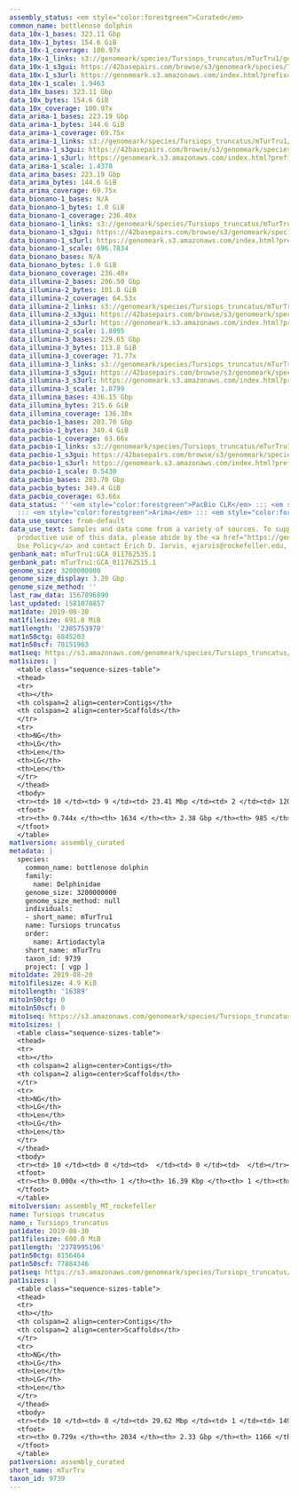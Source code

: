 ```yaml
---
assembly_status: <em style="color:forestgreen">Curated</em>
common_name: bottlenose dolphin
data_10x-1_bases: 323.11 Gbp
data_10x-1_bytes: 154.6 GiB
data_10x-1_coverage: 100.97x
data_10x-1_links: s3://genomeark/species/Tursiops_truncatus/mTurTru1/genomic_data/10x/<br>
data_10x-1_s3gui: https://42basepairs.com/browse/s3/genomeark/species/Tursiops_truncatus/mTurTru1/genomic_data/10x/
data_10x-1_s3url: https://genomeark.s3.amazonaws.com/index.html?prefix=species/Tursiops_truncatus/mTurTru1/genomic_data/10x/
data_10x-1_scale: 1.9463
data_10x_bases: 323.11 Gbp
data_10x_bytes: 154.6 GiB
data_10x_coverage: 100.97x
data_arima-1_bases: 223.19 Gbp
data_arima-1_bytes: 144.6 GiB
data_arima-1_coverage: 69.75x
data_arima-1_links: s3://genomeark/species/Tursiops_truncatus/mTurTru1/genomic_data/arima/<br>
data_arima-1_s3gui: https://42basepairs.com/browse/s3/genomeark/species/Tursiops_truncatus/mTurTru1/genomic_data/arima/
data_arima-1_s3url: https://genomeark.s3.amazonaws.com/index.html?prefix=species/Tursiops_truncatus/mTurTru1/genomic_data/arima/
data_arima-1_scale: 1.4378
data_arima_bases: 223.19 Gbp
data_arima_bytes: 144.6 GiB
data_arima_coverage: 69.75x
data_bionano-1_bases: N/A
data_bionano-1_bytes: 1.0 GiB
data_bionano-1_coverage: 236.40x
data_bionano-1_links: s3://genomeark/species/Tursiops_truncatus/mTurTru1/genomic_data/bionano/<br>
data_bionano-1_s3gui: https://42basepairs.com/browse/s3/genomeark/species/Tursiops_truncatus/mTurTru1/genomic_data/bionano/
data_bionano-1_s3url: https://genomeark.s3.amazonaws.com/index.html?prefix=species/Tursiops_truncatus/mTurTru1/genomic_data/bionano/
data_bionano-1_scale: 696.7834
data_bionano_bases: N/A
data_bionano_bytes: 1.0 GiB
data_bionano_coverage: 236.40x
data_illumina-2_bases: 206.50 Gbp
data_illumina-2_bytes: 101.8 GiB
data_illumina-2_coverage: 64.53x
data_illumina-2_links: s3://genomeark/species/Tursiops_truncatus/mTurTru2/genomic_data/illumina/<br>
data_illumina-2_s3gui: https://42basepairs.com/browse/s3/genomeark/species/Tursiops_truncatus/mTurTru2/genomic_data/illumina/
data_illumina-2_s3url: https://genomeark.s3.amazonaws.com/index.html?prefix=species/Tursiops_truncatus/mTurTru2/genomic_data/illumina/
data_illumina-2_scale: 1.8895
data_illumina-3_bases: 229.65 Gbp
data_illumina-3_bytes: 113.8 GiB
data_illumina-3_coverage: 71.77x
data_illumina-3_links: s3://genomeark/species/Tursiops_truncatus/mTurTru3/genomic_data/illumina/<br>
data_illumina-3_s3gui: https://42basepairs.com/browse/s3/genomeark/species/Tursiops_truncatus/mTurTru3/genomic_data/illumina/
data_illumina-3_s3url: https://genomeark.s3.amazonaws.com/index.html?prefix=species/Tursiops_truncatus/mTurTru3/genomic_data/illumina/
data_illumina-3_scale: 1.8799
data_illumina_bases: 436.15 Gbp
data_illumina_bytes: 215.6 GiB
data_illumina_coverage: 136.30x
data_pacbio-1_bases: 203.70 Gbp
data_pacbio-1_bytes: 349.4 GiB
data_pacbio-1_coverage: 63.66x
data_pacbio-1_links: s3://genomeark/species/Tursiops_truncatus/mTurTru1/genomic_data/pacbio/<br>
data_pacbio-1_s3gui: https://42basepairs.com/browse/s3/genomeark/species/Tursiops_truncatus/mTurTru1/genomic_data/pacbio/
data_pacbio-1_s3url: https://genomeark.s3.amazonaws.com/index.html?prefix=species/Tursiops_truncatus/mTurTru1/genomic_data/pacbio/
data_pacbio-1_scale: 0.5430
data_pacbio_bases: 203.70 Gbp
data_pacbio_bytes: 349.4 GiB
data_pacbio_coverage: 63.66x
data_status: '''<em style="color:forestgreen">PacBio CLR</em> ::: <em style="color:forestgreen">10x</em>
  ::: <em style="color:forestgreen">Arima</em> ::: <em style="color:forestgreen">Illumina</em>'''
data_use_source: from-default
data_use_text: Samples and data come from a variety of sources. To support fair and
  productive use of this data, please abide by the <a href="https://genome10k.soe.ucsc.edu/data-use-policies/">Data
  Use Policy</a> and contact Erich D. Jarvis, ejarvis@rockefeller.edu, with any questions.
genbank_mat: mTurTru1:GCA_011762535.1
genbank_pat: mTurTru1:GCA_011762515.1
genome_size: 3200000000
genome_size_display: 3.20 Gbp
genome_size_method: ''
last_raw_data: 1567096890
last_updated: 1581070857
mat1date: 2019-08-30
mat1filesize: 691.8 MiB
mat1length: '2385753970'
mat1n50ctg: 6845203
mat1n50scf: 78151963
mat1seq: https://s3.amazonaws.com/genomeark/species/Tursiops_truncatus/mTurTru1/assembly_curated/mTurTru1.mat.decon.20190830.fasta.gz
mat1sizes: |
  <table class="sequence-sizes-table">
  <thead>
  <tr>
  <th></th>
  <th colspan=2 align=center>Contigs</th>
  <th colspan=2 align=center>Scaffolds</th>
  </tr>
  <tr>
  <th>NG</th>
  <th>LG</th>
  <th>Len</th>
  <th>LG</th>
  <th>Len</th>
  </tr>
  </thead>
  <tbody>
  <tr><td> 10 </td><td> 9 </td><td> 23.41 Mbp </td><td> 2 </td><td> 120.55 Mbp </td></tr><tr><td> 20 </td><td> 26 </td><td> 15.76 Mbp </td><td> 4 </td><td> 108.43 Mbp </td></tr><tr><td> 30 </td><td> 50 </td><td> 11.70 Mbp </td><td> 8 </td><td> 97.23 Mbp </td></tr><tr><td> 40 </td><td> 81 </td><td> 8.64 Mbp </td><td> 11 </td><td> 88.99 Mbp </td></tr><tr style="background-color:#cccccc;"><td> 50 </td><td> 122 </td><td style="background-color:#88ff88;"> 6.85 Mbp </td><td> 15 </td><td style="background-color:#88ff88;"> 78.15 Mbp </td></tr><tr><td> 60 </td><td> 184 </td><td> 3.72 Mbp </td><td> 19 </td><td> 55.44 Mbp </td></tr><tr><td> 70 </td><td> 321 </td><td> 1.18 Mbp </td><td> 29 </td><td> 22.07 Mbp </td></tr><tr><td> 80 </td><td> 0 </td><td>  </td><td> 0 </td><td>  </td></tr><tr><td> 90 </td><td> 0 </td><td>  </td><td> 0 </td><td>  </td></tr><tr><td> 100 </td><td> 0 </td><td>  </td><td> 0 </td><td>  </td></tr></tbody>
  <tfoot>
  <tr><th> 0.744x </th><th> 1634 </th><th> 2.38 Gbp </th><th> 985 </th><th> 2.39 Gbp </th></tr>
  </tfoot>
  </table>
mat1version: assembly_curated
metadata: |
  species:
    common_name: bottlenose dolphin
    family:
      name: Delphinidae
    genome_size: 3200000000
    genome_size_method: null
    individuals:
    - short_name: mTurTru1
    name: Tursiops truncatus
    order:
      name: Artiodactyla
    short_name: mTurTru
    taxon_id: 9739
    project: [ vgp ]
mito1date: 2019-08-20
mito1filesize: 4.9 KiB
mito1length: '16389'
mito1n50ctg: 0
mito1n50scf: 0
mito1seq: https://s3.amazonaws.com/genomeark/species/Tursiops_truncatus/mTurTru1/assembly_MT_rockefeller/mTurTru1.MT.20190820.fasta.gz
mito1sizes: |
  <table class="sequence-sizes-table">
  <thead>
  <tr>
  <th></th>
  <th colspan=2 align=center>Contigs</th>
  <th colspan=2 align=center>Scaffolds</th>
  </tr>
  <tr>
  <th>NG</th>
  <th>LG</th>
  <th>Len</th>
  <th>LG</th>
  <th>Len</th>
  </tr>
  </thead>
  <tbody>
  <tr><td> 10 </td><td> 0 </td><td>  </td><td> 0 </td><td>  </td></tr><tr><td> 20 </td><td> 0 </td><td>  </td><td> 0 </td><td>  </td></tr><tr><td> 30 </td><td> 0 </td><td>  </td><td> 0 </td><td>  </td></tr><tr><td> 40 </td><td> 0 </td><td>  </td><td> 0 </td><td>  </td></tr><tr style="background-color:#cccccc;"><td> 50 </td><td> 0 </td><td style="background-color:#ff8888;">  </td><td> 0 </td><td style="background-color:#ff8888;">  </td></tr><tr><td> 60 </td><td> 0 </td><td>  </td><td> 0 </td><td>  </td></tr><tr><td> 70 </td><td> 0 </td><td>  </td><td> 0 </td><td>  </td></tr><tr><td> 80 </td><td> 0 </td><td>  </td><td> 0 </td><td>  </td></tr><tr><td> 90 </td><td> 0 </td><td>  </td><td> 0 </td><td>  </td></tr><tr><td> 100 </td><td> 0 </td><td>  </td><td> 0 </td><td>  </td></tr></tbody>
  <tfoot>
  <tr><th> 0.000x </th><th> 1 </th><th> 16.39 Kbp </th><th> 1 </th><th> 16.39 Kbp </th></tr>
  </tfoot>
  </table>
mito1version: assembly_MT_rockefeller
name: Tursiops truncatus
name_: Tursiops_truncatus
pat1date: 2019-08-30
pat1filesize: 680.0 MiB
pat1length: '2378995196'
pat1n50ctg: 8156464
pat1n50scf: 77884346
pat1seq: https://s3.amazonaws.com/genomeark/species/Tursiops_truncatus/mTurTru1/assembly_curated/mTurTru1.pat.decon.20190830.fasta.gz
pat1sizes: |
  <table class="sequence-sizes-table">
  <thead>
  <tr>
  <th></th>
  <th colspan=2 align=center>Contigs</th>
  <th colspan=2 align=center>Scaffolds</th>
  </tr>
  <tr>
  <th>NG</th>
  <th>LG</th>
  <th>Len</th>
  <th>LG</th>
  <th>Len</th>
  </tr>
  </thead>
  <tbody>
  <tr><td> 10 </td><td> 8 </td><td> 29.62 Mbp </td><td> 1 </td><td> 149.93 Mbp </td></tr><tr><td> 20 </td><td> 21 </td><td> 20.46 Mbp </td><td> 4 </td><td> 108.57 Mbp </td></tr><tr><td> 30 </td><td> 40 </td><td> 15.12 Mbp </td><td> 7 </td><td> 101.97 Mbp </td></tr><tr><td> 40 </td><td> 64 </td><td> 11.24 Mbp </td><td> 11 </td><td> 87.03 Mbp </td></tr><tr style="background-color:#cccccc;"><td> 50 </td><td> 98 </td><td style="background-color:#88ff88;"> 8.16 Mbp </td><td> 15 </td><td style="background-color:#88ff88;"> 77.88 Mbp </td></tr><tr><td> 60 </td><td> 149 </td><td> 4.67 Mbp </td><td> 20 </td><td> 46.18 Mbp </td></tr><tr><td> 70 </td><td> 386 </td><td> 211.56 Kbp </td><td> 31 </td><td> 9.47 Mbp </td></tr><tr><td> 80 </td><td> 0 </td><td>  </td><td> 0 </td><td>  </td></tr><tr><td> 90 </td><td> 0 </td><td>  </td><td> 0 </td><td>  </td></tr><tr><td> 100 </td><td> 0 </td><td>  </td><td> 0 </td><td>  </td></tr></tbody>
  <tfoot>
  <tr><th> 0.729x </th><th> 2034 </th><th> 2.33 Gbp </th><th> 1166 </th><th> 2.38 Gbp </th></tr>
  </tfoot>
  </table>
pat1version: assembly_curated
short_name: mTurTru
taxon_id: 9739
---
```


